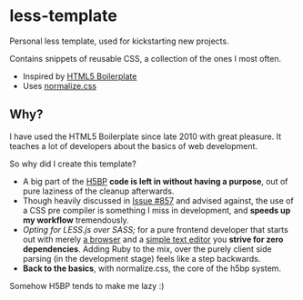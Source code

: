less-template
=============

Personal less template, used for kickstarting new projects.

Contains snippets of reusable CSS, a collection of the ones I most often.

* Inspired by [HTML5 Boilerplate](http://github.com/h5bp/html5-boilerplate)
* Uses [normalize.css](http://github.com/necolas/normalize.css)

## Why?

I have used the HTML5 Boilerplate since late 2010 with great pleasure. It teaches a lot of developers about the basics of web development.

So why did I create this template?
 
* A big part of the [H5BP](https://github.com/h5bp/html5-boilerplate/) **code is left in without having a purpose**, out of pure laziness of the cleanup afterwards.
* Though heavily discussed in [Issue #857](https://github.com/h5bp/html5-boilerplate/issues/857) and advised against, the use of a CSS pre compiler is something I miss in development, and **speeds up my workflow** tremendously.
* _Opting for LESS.js over SASS;_ for a pure frontend developer that starts out with merely [a browser](http://google.com/chrome) and a [simple text editor](http://www.sublimetext.com) you **strive for zero dependencies**. Adding Ruby to the mix, over the purely client side parsing (in the development stage) feels like a step backwards.
* **Back to the basics**, with normalize.css, the core of the h5bp system. 

Somehow H5BP tends to make me lazy :)


